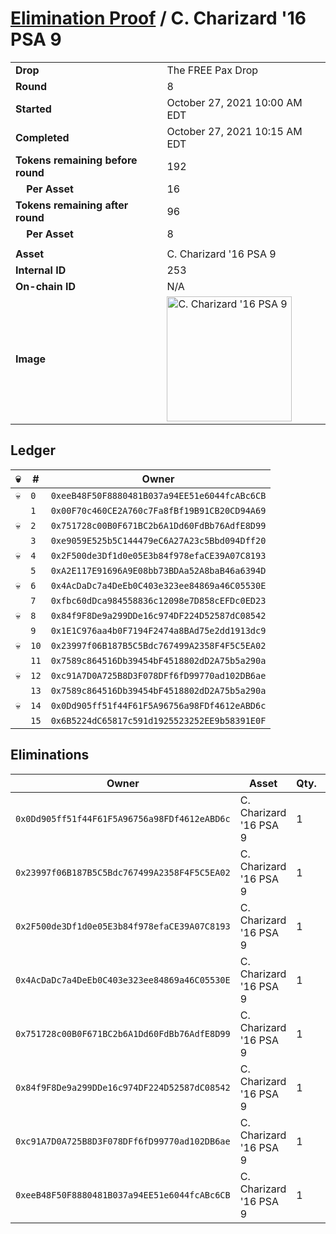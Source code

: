 # [Elimination Proof](./readme.md) / C. Charizard &#039;16 PSA 9

|||
|---|---|
| **Drop** | The FREE Pax Drop |
| **Round** | 8 |
| **Started** | October 27, 2021 10:00 AM EDT |
| **Completed** | October 27, 2021 10:15 AM EDT |
| **Tokens remaining before round** | 192 |
| **&nbsp;&nbsp;&nbsp;&nbsp;Per Asset** | 16 |
| **Tokens remaining after round** | 96 |
| **&nbsp;&nbsp;&nbsp;&nbsp;Per Asset** | 8 |
| | |
| **Asset** | C. Charizard &#039;16 PSA 9 |
| **Internal ID** | 253 |
| **On-chain ID** | N/A |
| **Image** | <img src="https://tcdn.blokpax.com/94aa4804-2e3e-4347-abfc-7e2c2acef43a/0d7f37394c035e2040735e659c5e3aa4b410ce483282454f0238733451c69077.jpg" height="200" alt="C. Charizard &#039;16 PSA 9" /> |

## Ledger

| 💀 | # | Owner |
| --- | --- | --- |
| 💀 | `0` | `0xeeB48F50F8880481B037a94EE51e6044fcABc6CB` |
|  | `1` | `0x00F70c460CE2A760c7Fa8fBf19B91CB20CD94A69` |
| 💀 | `2` | `0x751728c00B0F671BC2b6A1Dd60FdBb76AdfE8D99` |
|  | `3` | `0xe9059E525b5C144479eC6A27A23c5Bbd094Dff20` |
| 💀 | `4` | `0x2F500de3Df1d0e05E3b84f978efaCE39A07C8193` |
|  | `5` | `0xA2E117E91696A9E08bb73BDAa52A8baB46a6394D` |
| 💀 | `6` | `0x4AcDaDc7a4DeEb0C403e323ee84869a46C05530E` |
|  | `7` | `0xfbc60dDca984558836c12098e7D858cEFDc0ED23` |
| 💀 | `8` | `0x84f9F8De9a299DDe16c974DF224D52587dC08542` |
|  | `9` | `0x1E1C976aa4b0F7194F2474a8BAd75e2dd1913dc9` |
| 💀 | `10` | `0x23997f06B187B5C5Bdc767499A2358F4F5C5EA02` |
|  | `11` | `0x7589c864516Db39454bF4518802dD2A75b5a290a` |
| 💀 | `12` | `0xc91A7D0A725B8D3F078DFf6fD99770ad102DB6ae` |
|  | `13` | `0x7589c864516Db39454bF4518802dD2A75b5a290a` |
| 💀 | `14` | `0x0Dd905ff51f44F61F5A96756a98FDf4612eABD6c` |
|  | `15` | `0x6B5224dC65817c591d1925523252EE9b58391E0F` |


## Eliminations

| Owner | Asset | Qty. | Transaction |
| --- | --- | --- | --- |
| `0x0Dd905ff51f44F61F5A96756a98FDf4612eABD6c` | C. Charizard '16 PSA 9 | 1 | [Polygonscan](https://polygonscan.com/tx/0x1f448f90108252d749d7db64d6bd8f18e77fb91d9622a878d31dde298a8e2ff3) |
| `0x23997f06B187B5C5Bdc767499A2358F4F5C5EA02` | C. Charizard '16 PSA 9 | 1 | [Polygonscan](https://polygonscan.com/tx/0x21d9b8ccdb55d10abb75df980c8596fdf4d6506fcd2ea5a2f757cf1e68801f3c) |
| `0x2F500de3Df1d0e05E3b84f978efaCE39A07C8193` | C. Charizard '16 PSA 9 | 1 | [Polygonscan](https://polygonscan.com/tx/0xe2ce5fd89909d45137ce0a50d86bb13ccbf76091b3fb2e78ed5d67a53e128760) |
| `0x4AcDaDc7a4DeEb0C403e323ee84869a46C05530E` | C. Charizard '16 PSA 9 | 1 | [Polygonscan](https://polygonscan.com/tx/0xf6e0acb350fa2aa2bd7a4dcd0bc838a0041a02f00d08df412344aa990e773d20) |
| `0x751728c00B0F671BC2b6A1Dd60FdBb76AdfE8D99` | C. Charizard '16 PSA 9 | 1 | [Polygonscan](https://polygonscan.com/tx/0xda3885dff2fb9e388f429a2d40b993b44c7fa32ee2034e50a295b0334c47eeea) |
| `0x84f9F8De9a299DDe16c974DF224D52587dC08542` | C. Charizard '16 PSA 9 | 1 | [Polygonscan](https://polygonscan.com/tx/0x43970aa7b2a061e4de0d9b7215962104c76fe2360b51888ece5b76728776406f) |
| `0xc91A7D0A725B8D3F078DFf6fD99770ad102DB6ae` | C. Charizard '16 PSA 9 | 1 | [Polygonscan](https://polygonscan.com/tx/0x736f41e85b602e82b720f6546c2974b8a9b1ae4d4f109d141be330798ba3735b) |
| `0xeeB48F50F8880481B037a94EE51e6044fcABc6CB` | C. Charizard '16 PSA 9 | 1 | [Polygonscan](https://polygonscan.com/tx/0x0abf545cba9912f728b58318f7f20840e8e9fa9b6e4ed7379bce04cc095d301c) |
